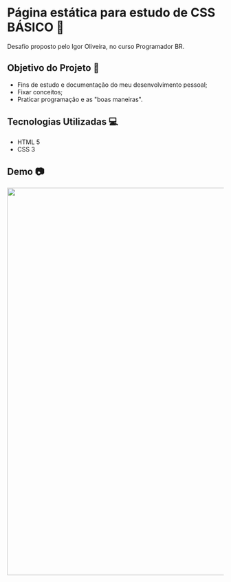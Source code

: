 # Página estática para estudo de CSS BÁSICO 📝
Desafio proposto pelo Igor Oliveira, no curso Programador BR.

## Objetivo do Projeto 🎯
- Fins de estudo e documentação do meu desenvolvimento pessoal;
- Fixar conceitos;
- Praticar programação e as "boas maneiras".

## Tecnologias Utilizadas 💻
- HTML 5 
- CSS 3 

## Demo 📷

<p align="center">
  <img width="900" src="toReadme/page.gif">
</p>
